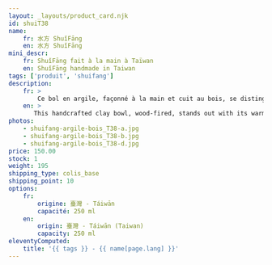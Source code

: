 ```yaml
---
layout: _layouts/product_card.njk
id: shuiT38
name:
    fr: 水方 ShuǐFāng 
    en: 水方 ShuǐFāng 
mini_descr:
    fr: ShuǐFāng fait à la main à Taïwan
    en: ShuǐFāng handmade in Taiwan
tags: ['produit', 'shuifang']
description: 
    fr: >
        Ce bol en argile, façonné à la main et cuit au bois, se distingue par ses teintes chaudes et ses reflets métalliques subtils. Les nuances et textures, uniques à chaque pièce, témoignent de l’alchimie entre la terre et le feu.<!--more--> Un objet minimaliste, à la fois fonctionnel et empreint d’une poésie visuelle, parfait pour enrichir vos moments de thé.
    en: >
       This handcrafted clay bowl, wood-fired, stands out with its warm tones and subtle metallic reflections. The unique shades and textures of each piece reflect the alchemy between earth and fire.<!--more--> A minimalist object, both functional and visually poetic, perfect for enhancing your tea moments.
photos:
    - shuifang-argile-bois_T38-a.jpg
    - shuifang-argile-bois_T38-b.jpg
    - shuifang-argile-bois_T38-d.jpg
price: 150.00
stock: 1
weight: 195
shipping_type: colis_base
shipping_point: 10
options:
    fr:
        origine: 臺灣 - Táiwān
        capacité: 250 ml
    en:
        origin: 臺灣 - Táiwān (Taiwan)
        capacity: 250 ml
eleventyComputed:
    title: '{{ tags }} - {{ name[page.lang] }}'
---
```

